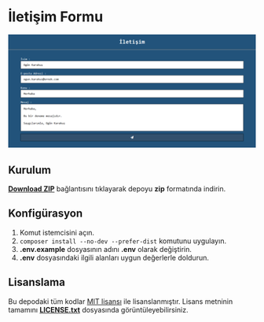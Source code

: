 # İletişim Formu

![Ekran Görüntüsü][1]

## Kurulum

**[Download ZIP][2]** bağlantısını tıklayarak depoyu **zip** formatında indirin.

## Konfigürasyon

1. Komut istemcisini açın.
2. `composer install --no-dev --prefer-dist` komutunu uygulayın.
3. **.env.example** dosyasının adını **.env** olarak değiştirin.
4. **.env** dosyasındaki ilgili alanları uygun değerlerle doldurun.

## Lisanslama

Bu depodaki tüm kodlar [MIT lisansı][3] ile lisanslanmıştır.
Lisans metninin tamamını **[LICENSE.txt][4]** dosyasında görüntüleyebilirsiniz.

[1]: https://github.com/ogunkarakus/contact-form/raw/master/screenshot-tr_TR.png
[2]: https://github.com/ogunkarakus/contact-form/archive/master.zip
[3]: https://opensource.org/licenses/MIT
[4]: https://github.com/ogunkarakus/contact-form/blob/master/LICENSE.txt
